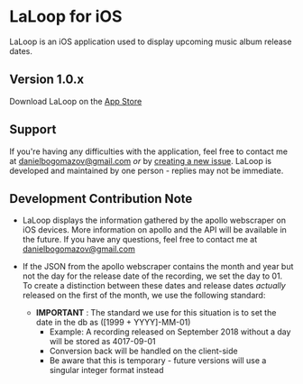 # LaLoop for iOS
LaLoop is an iOS application used to display upcoming music album release dates.

## Version 1.0.x
Download LaLoop on the [App Store](https://itunes.apple.com/us/app/laloop/id1461729494?mt=8)

## Support
If you're having any difficulties with the application, feel free to contact me at danielbogomazov@gmail.com _or_ by [creating a new issue](https://github.com/danielbogomazov/LaLoop-iOS/issues). LaLoop is developed and maintained by one person - replies may not be immediate.

## Development Contribution Note
- LaLoop displays the information gathered by the apollo webscraper on iOS devices. More information on apollo and the API will be available in the future. If you have any questions, feel free to contact me at danielbogomazov@gmail.com

- If the JSON from the apollo webscraper contains the month and year but not the day for the release date of the recording, we set the day to 01. To create a distinction between these dates and release dates _actually_ released on the first of the month, we use the following standard:

  - **IMPORTANT** : The standard we use for this situation is to set the date in the db as ([1999 + YYYY]-MM-01)
    - Example: A recording released on September 2018 without a day will be stored as 4017-09-01
    - Conversion back will be handled on the client-side 
    - Be aware that this is temporary - future versions will use a singular integer format instead
